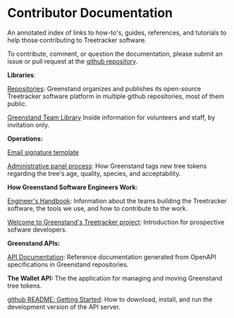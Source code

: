 <h1>Contributor Documentation</h1>
<p>An annotated index of links to how-to's, guides, references, and tutorials
to help those contributing to Treetracker software.</p>
<p>To contribute, comment, or question the documentation, please submit an issue or pull request at the 
<a href='https://github.com/Greenstand/greenstand-documentation'>github repository</a>.

<p><b>Libraries</b>: 
<p class='list'>
<a href='https://github.com/Greenstand'>Repositories</a>: </b>Greenstand organizes and publishes its open-source Treetracker software platform in multiple github repositories, most of them public.</p>
<p class='list'>
<a href='https://app.gitbook.com/@greenstand/spaces'>Greenstand Team Library</a> Inside information for volunteers and staff, by invitation only.</p>

<p><b>Operations: </b></p>
<p class='list'>
<a href='https://greenstand.org/devbox/email-signature-template'>Email signature template</a></p>
<p class='list'>
<a href='https://greenstand.org/devbox/admin-panel-proccess'>Administrative panel process</a>: How Greenstand tags new tree tokens regarding the tree's age, quality, species, and acceptability.</p>

<p><b>How Greenstand Software Engineers Work: </b></p>
<p class='list'>
<a href='https://greenstand.gitbook.io/engineering'>Engineer's Handbook</a>: Information about the teams building the Treetracker software, the tools we use, and how to contribute to the work.</p>
<p class='list'>
<a href='https://github.com/Greenstand/Development-Overview/blob/master/README.md'>Welcome to Greenstand's Treetracker project</a>: Introduction for prospective sofware developers.</p>

<p><b>Greenstand APIs: </b></p>
<p class='list'>
<a href='/docs/contributor-docs/_swagger'>API Documentation</a>: Reference documentation generated from OpenAPI specifications in Greenstand repositories.</p>
<p><b>The Wallet API: </b>
The the application for managing and moving Greenstand tree tokens.</p>
<p class='list'>
<a href='https://github.com/Greenstand/treetracker-wallet-api/blob/master/README.md'>github README: Getting Started</a>: How to download, install, and run the development version of the API server.</p>

<!-- STANDARD PHP FOOTER --------------- -->
<?php require($_SERVER['DOCUMENT_ROOT'].'/docs/aparts/south.php');?>


